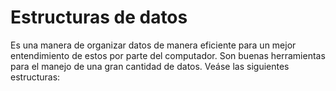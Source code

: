 # Estructuras de datos
Es una manera de organizar datos de manera eficiente para un mejor entendimiento de estos por parte del computador. Son buenas herramientas para el manejo de una gran cantidad de datos. Veáse las siguientes estructuras:



